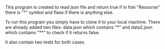 This program is created to read json file and return true if in fole "Resourse" there is "*" symbol and flase if there is anything else.

To run this program you simply have to clone it to your local machine. There are already added two files: data.json which contains "*" and data2.json which contains "**" to check if it returns false.

It also contain two tests for both cases.
